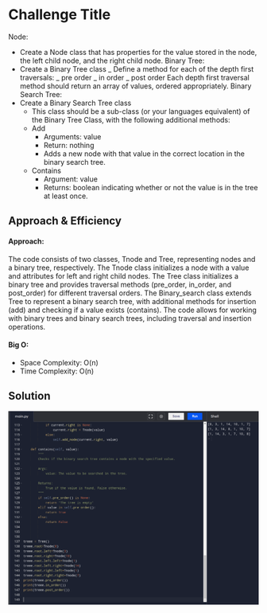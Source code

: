 # Challenge Title

Node:

- Create a Node class that has properties for the value stored in the node, the left child node, and the right child node.
  Binary Tree:
- Create a Binary Tree class
  _ Define a method for each of the depth first traversals:
  _ pre order
  _ in order
  _ post order Each depth first traversal method should return an array of values, ordered appropriately.
  Binary Search Tree:
- Create a Binary Search Tree class
  - This class should be a sub-class (or your languages equivalent) of the Binary Tree Class, with the following additional methods:
  - Add
    - Arguments: value
    - Return: nothing
    - Adds a new node with that value in the correct location in the binary search tree.
  - Contains
    - Argument: value
    - Returns: boolean indicating whether or not the value is in the tree at least once.

## Approach & Efficiency

#### **Approach:**

The code consists of two classes, Tnode and Tree, representing nodes and a binary tree, respectively. The Tnode class initializes a node with a value and attributes for left and right child nodes. The Tree class initializes a binary tree and provides traversal methods (pre_order, in_order, and post_order) for different traversal orders. The Binary_search class extends Tree to represent a binary search tree, with additional methods for insertion (add) and checking if a value exists (contains). The code allows for working with binary trees and binary search trees, including traversal and insertion operations.

#### **Big O:**

- Space Complexity: O(n)
- Time Complexity: O(n)

## Solution

![Solution](<../code_challenge15(Trees)/assets/Trees_Run.png>)

